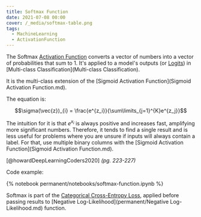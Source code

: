 ```yaml
---
title: Softmax Function
date: 2021-07-08 00:00
cover: /_media/softmax-table.png
tags:
  - MachineLearning
  - ActivationFunction
---
```


The Softmax [Activation Function](activation-function.md) converts a vector of numbers into a vector of probabilities that sum to 1. It's applied to a model's outputs (or [Logits](Logits)) in [Multi-class Classification](Multi-class Classification).

It is the multi-class extension of the [Sigmoid Activation Function](Sigmoid Activation Function.md).

 The equation is:

 $$\sigma(\vec{z})_{i} = \frac{e^{z_i}}{\sum\limits_{j=1}^{K}e^{z_j}}$$

 The intuition for it is that $e^{x_i}$ is always positive and increases fast, amplifying more significant numbers. Therefore, it tends to find a single result and is less useful for problems where you are unsure if inputs will always contain a label. For that, use multiple binary columns with the [Sigmoid Activation Function](Sigmoid Activation Function.md).

 [@howardDeepLearningCoders2020] *(pg. 223-227)*

 Code example:

 {% notebook permanent/notebooks/softmax-function.ipynb %}

Softmax is part of the [Categorical Cross-Entropy Loss](categorical-cross-entropy-loss.md), applied before passing results to [Negative Log-Likelihood](permanent/Negative Log-Likelihood.md) function.
